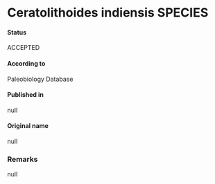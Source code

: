 Ceratolithoides indiensis SPECIES
=======

#### Status
ACCEPTED

#### According to
Paleobiology Database

#### Published in
null

#### Original name
null

### Remarks
null